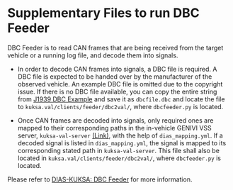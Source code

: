 # Supplementary Files to run DBC Feeder

DBC Feeder is to read CAN frames that are being received from the target vehicle or a running log file, and decode them into signals. 

* In order to decode CAN frames into signals, a DBC file is required. A DBC file is expected to be handed over by the manufacturer of the observed vehicle. An example DBC file is omitted due to the copyright issue. If there is no DBC file available, you can copy the entire string from [J1939 DBC Example](https://hackage.haskell.org/package/ecu-0.0.8/src/src/j1939_orig.dbc) and save it as `dbcfile.dbc` and locate the file to `kuksa.val/clients/feeder/dbc2val/`, where `dbcfeeder.py` is located.

* Once CAN frames are decoded into signals, only required ones are mapped to their corresponding paths in the in-vehicle GENIVI VSS server, `kuksa-val-server` [(Link)](https://github.com/eclipse/kuksa.val), with the help of `dias_mapping.yml`. If a decoded signal is listed in `dias_mapping.yml`, the signal is mapped to its corresponding stated path in `kuksa-val-server`. This file shall also be located in `kuksa.val/clients/feeder/dbc2val/`, where `dbcfeeder.py` is located.

Please refer to [DIAS-KUKSA: DBC Feeder](https://dias-kuksa-doc.readthedocs.io/en/latest/contents/invehicle.html#kuksa-val-dbcfeeder-py-setup) for more information.
